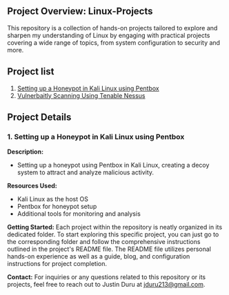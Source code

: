 ## Project Overview: Linux-Projects

This repository is a collection of hands-on projects tailored to explore and sharpen my understanding of Linux by engaging with practical projects covering a wide range of topics, from system configuration to security and more.

## Project list

1. [Setting up a Honeypot in Kali Linux using Pentbox](https://github.com/jduru213/Linux-Projects-/blob/50508f9021b3cb05d73bcded2693c2b0532c751e/01_Setting_a_Honeypot_in_Kali_Linux_Using_PentBox.md)
2. [Vulnerbaitly Scanning Using Tenable Nessus](#)

## Project Details

### 1. Setting up a Honeypot in Kali Linux using Pentbox

**Description:**
- Setting up a honeypot using Pentbox in Kali Linux, creating a decoy system to attract and analyze malicious activity.

**Resources Used:**
- Kali Linux as the host OS
- Pentbox for honeypot setup
- Additional tools for monitoring and analysis

**Getting Started:**
Each project within the repository is neatly organized in its dedicated folder. To start exploring this specific project, you can just go to the corresponding folder and follow the comprehensive instructions outlined in the project's README file. The README file utilizes personal hands-on experience as well as a guide, blog, and configuration instructions for project completion.

**Contact:**
For inquiries or any questions related to this repository or its projects, feel free to reach out to Justin Duru at jduru213@gmail.com.
